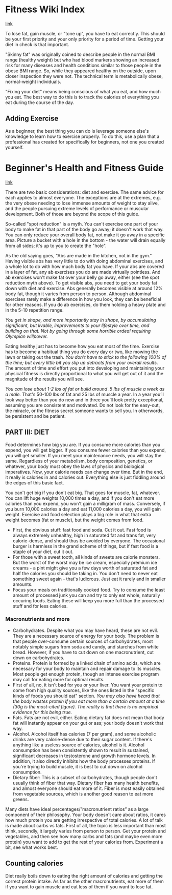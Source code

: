 # Fitness Wiki Index
[link](http://www.reddit.com/r/Fitness/wiki/getting_started)

To lose fat, gain muscle, or "tone up", you have to eat correctly. This should be your first priority and your only priority for a period of time. Getting your diet in check is that important.

"Skinny fat" was originally coined to describe people in the normal BMI range (healthy weight) but who had blood markers showing an increased risk for many diseases and health conditions similar to those people in the obese BMI range. So, while they appeared healthy on the outside, upon closer inspection they were not. The technical term is metabolically obese, normal-weight individuals.

"Fixing your diet" means being conscious of what you eat, and how much you eat. The best way to do this is to track the calories of everything you eat during the course of the day.

## Adding Exercise

As a beginner, the best thing you can do is leverage someone else's knowledge to learn how to exercise properly. To do this, use a plan that a professional has created for specifically for beginners, not one you created yourself.

# Beginner's Health and Fitness Guide
[link](http://liamrosen.com/fitness.html)

There are two basic considerations: diet and exercise. The same advice for each applies to almost everyone. The exceptions are at the extremes, e.g. the very obese needing to lose immense amounts of weight to stay alive, and the people pursuing extreme levels of performance or muscular development. Both of those are beyond the scope of this guide.

So-called "spot reduction" is a myth. You can't exercise one part of your body to make fat in that part of the body go away; it doesn't work that way. You can only reduce your overall body fat, not make it go away in a specific area. Picture a bucket with a hole in the bottom - the water will drain equally from all sides; it's up to you to create the "hole".

As the old saying goes, "Abs are made in the kitchen, not in the gym." Having visible abs has very little to do with doing abdominal exercises, and a whole lot to do with how much body fat you have. If your abs are covered in a layer of fat, any ab exercises you do are made virtually pointless. And ab exercises won't make fat over your belly go away, either (see the spot reduction myth above). To get visible abs, you need to get your body fat down with diet and exercise. Abs generally becomes visible at around 12% body fat, though it varies from person to person. Although abdominal exercises rarely make a difference in how you look, they can be beneficial for other reasons. If you do ab exercises, do them holding a heavy plate and in the 5-10 repetition range.

*You get in shape, and more importantly stay in shape, by accumulating significant, but livable, improvements to your lifestyle over time, and building on that. Not by going through some horrible ordeal requiring Olympian willpower.*

Eating healthy just has to become how you eat most of the time. Exercise has to become a habitual thing you do every day or two, like mowing the lawn or taking out the trash. *You don't have to stick to the following 100% of the time; but every little bit you slip up detracts from your overall results.* The amount of time and effort you put into developing and maintaining your physical fitness is directly proportional to what you will get out of it and the magnitude of the results you will see.

*You can lose about 1-2 lbs of fat or build around .5 lbs of muscle a week as a male.* That's 50-100 lbs of fat and 25 lbs of muscle a year. In a year you’ll look way better than you do now and in three you’ll look pretty exceptional, assuming you are consistent and motivated. Do not look for the easy-out, the miracle, or the fitness secret someone wants to sell you. In otherwords, be persistent and be patient.

## PART III: DIET

Food determines how big you are. If you consume more calories than you expend, you will get bigger. If you consume fewer calories than you expend, you will get smaller. If you meet your maintenance needs, you will stay the same. Regardless of your metabolism, body composition, genetics, or whatever, your body must obey the laws of physics and biological imperatives. Now, your calorie needs can change over time. But in the end, it really is calories in and calories out. Everything else is just fiddling around the edges of this basic fact.

You can't get big if you don't eat big. That goes for muscle, fat, whatever. You can lift huge weights 10,000 times a day, and if you don't eat more calories than you expend, you won't gain a milligram of mass. Conversely, if you burn 10,000 calories a day and eat 11,000 calories a day, you will gain weight. Exercise and food selection plays a big role in what that extra weight becomes (fat or muscle), but the weight comes from food.

- First, the obvious stuff: fast food and soda. Cut it out. Fast food is always extremely unhealthy, high in saturated fat and trans fat, very calorie-dense, and should thus be avoided by everyone. The occasional burger is harmless in the grand scheme of things, but if fast food is a staple of your diet, cut it out.
- For those with a sweet tooth, all kinds of sweets are calorie monsters. But the worst of the worst may be ice cream, especially premium ice creams - a pint might give you a few days worth of saturated fat and half the calories you should be taking in. You don't need to never eat something sweet again - that's ludicrous. Just eat it rarely and in smaller amounts.
- Focus your meals on traditionally cooked food. Try to consume the least amount of processed junk you can and try to only eat whole, naturally occuring foods. Eating these will keep you more full than the processed stuff and for less calories.

### Macronutrients and more

- Carbohydrates. Despite what you may have heard, these are not evil. They are a necessary source of energy for your body. The problem is that people over-consume certain sources of carbohydrates, most notably simple sugars from soda and candy, and starches from white bread. However, if you have to cut down on one macronutrient, cut down on carbohydrates.
- Proteins. Protein is formed by a linked chain of amino acids, which are necessary for your body to maintain and repair damage to its muscles. Most people get enough protein, though an intense exercise program may call for eating more for optimal results.
- First of all, no, it isn't bad for you or your liver. You want your protein to come from high quality sources, like the ones listed in the "specific kinds of foods you should eat" section. *You may also have heard that the body wastes protein if you eat more than a certain amount at a time (30g is the most-cited figure). The reality is that there is no empirical evidence for this being true.*
- Fats. Fats are not evil, either. Eating dietary fat does not mean that body fat will instantly appear on your gut or ass; your body doesn't work that way.
- Alcohol. Alcohol itself has calories (7 per gram), and some alcoholic drinks are very calorie-dense due to their sugar content. If there's anything like a useless source of calories, alcohol is it. Alcohol consumption has been consistently shown to result in sustained, significant decreases in testosterone and growth hormone levels. In addition, it also directly inhibits how the body processes proteins. If you're trying to build muscle, it is best to cut down on alcohol consumption.
- Dietary fiber: This is a subset of carbohydrates, though people don't usually think of fiber that way. Dietary fiber has many health benefits, and almost everyone should eat more of it. Fiber is most easily obtained from vegetable sources, which is another good reason to eat more greens.

Many diets have ideal percentages/”macronutrient ratios” as a large component of their philosophy. Your body doesn't care about ratios, it cares how much protein you are getting irrespective of total calories. A lot of talk is made about carbs vs fats. First of all, the topic is less important than most think, secondly, it largely varies from person to person. Get your protein and vegetables, and then see how many carbs and fats (and maybe even more protein) you want to add to get the rest of your calories from. Experiment a bit, see what works best.

## Counting calories

Diet really boils down to eating the right amount of calories and getting the correct protein intake. As far as the other macronutrients, eat more of them if you want to gain muscle and eat less of them if you want to lose fat.
